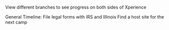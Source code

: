 View different branches to see progress on both sides of Xperience

General Timeline:
File legal forms with IRS and Illinois
Find a host site for the next camp
